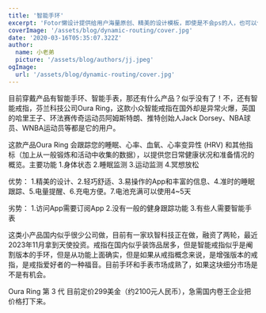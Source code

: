 ```yaml
---
title: '智能手环'
excerpt: 'Fotor懒设计提供给用户海量原创、精美的设计模板，即使是不会ps的人，也可以使用Fotor懒设计的模板和工具来快速完成设计。'
coverImage: '/assets/blog/dynamic-routing/cover.jpg'
date: '2020-03-16T05:35:07.322Z'
author:
  name: 小老弟
  picture: '/assets/blog/authors/jj.jpeg'
ogImage:
  url: '/assets/blog/dynamic-routing/cover.jpg'
---
```


目前穿戴产品有智能手环、智能手表，那还有什么产品？似乎没有了！不，还有智能戒指，芬兰科技公司Oura Ring，这款小众智能戒指在国外却是异常火爆，英国的哈里王子、环法赛传奇运动员阿姆斯特朗、推特创始人Jack Dorsey、NBA球员、WNBA运动员等都是它的用户。

这款产品Oura Ring 会跟踪您的睡眠、心率、血氧、心率变异性 (HRV) 和其他指标（加上从一般锻炼和活动中收集的数据），以提供您日常健康状况和准备情况的概览。主要功能
1.身体状态
2.睡眠监测
3.运动监测
4.冥想放松

优势：
1.精美的设计、2.轻巧舒适、3.易操作的App和丰富的信息、4.准时的睡眠跟踪、5.电量提醒、6.充电方便。7.电池充满可以使用4~5天

劣势：
1.访问App需要订阅App
2.没有一般的健身跟踪功能
3.有些人需要智能手表

这类小产品国内似乎很少公司做，目前有一家玖智科技正在做，融资了两轮，最近2023年11月拿到天使投资。戒指在国内似乎装饰品居多，但是智能戒指似乎是阉割版本的手环，但是从功能上面确实，但是如果从戒指概念来说，是增强版本的戒指，是戒指爱好者的一种福音。目前手环和手表市场成熟了，如果这块细分市场是不是有机会。

 Oura Ring 第 3 代 目前定价299美金（约2100元人民币），急需国内卷王企业把价格打下来。
